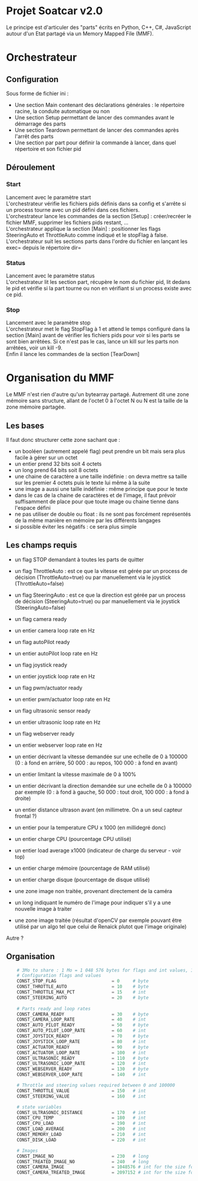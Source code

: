 # Projet Soatcar v2.0
Le principe est d'articuler des "parts" écrits en Python, C++, C#, JavaScript autour d'un Etat partagé via un Memory Mapped File (MMF).  


# Orchestrateur
## Configuration
Sous forme de fichier ini :  
- Une section Main contenant des déclarations générales : le répertoire racine, la conduite automatique ou non  
- Une section Setup permettant de lancer des commandes avant le démarrage des parts  
- Une section Teardown permettant de lancer des commandes après l'arrêt des parts  
- Une section par part pour définir la commande à lancer, dans quel répertoire et son fichier pid  

## Déroulement
### Start
Lancement avec le paramètre start  
L'orchestrateur vérifie les fichiers pids définis dans sa config et s'arrête si un process tourne avec un pid défini dans ces fichiers.  
L'orchestrateur lance les commandes de la section [Setup] : créer/recréer le fichier MMF, supprimer les fichiers pids restant, ...   
L'orchestrateur applique la section [Main] : positionner les flags SteeringAuto et ThrottleAuto comme indiqué et le stopFlag à false.  
L'orchestrateur suit les sections parts dans l'ordre du fichier en lançant les exec= depuis le répertoire dir=

### Status
Lancement avec le paramètre status  
L'orchestrateur lit les section part, récupère le nom du fichier pid, lit dedans le pid et vérifie si la part tourne ou non en vérifiant si un process existe avec ce pid.  

### Stop
Lancement avec le paramètre stop  
L'orchestrateur met le flag StopFlag à 1 et attend le temps configuré dans la section [Main] avant de vérifier les fichiers pids pour voir si les parts se sont bien arrêtées. Si ce n'est pas le cas, lance un kill sur les parts non arrêtées, voir un kill -9.  
Enfin il lance les commandes de la section [TearDown]



# Organisation du MMF
Le MMF n'est rien d'autre qu'un bytearray partagé. Autrement dit une zone mémoire sans structure, allant de l'octet 0 à l'octet N ou N est la taille de la zone mémoire partagée.  

## Les bases
Il faut donc structurer cette zone sachant que :  
- un booléen (autrement appelé flag) peut prendre un bit mais sera plus facile à gérer sur un octet  
- un entier prend 32 bits soit 4 octets  
- un long prend 64 bits soit 8 octets  
- une chaine de caractère a une taille indéfinie : on devra mettre sa taille sur les premier 4 octets puis le texte lui même à la suite  
- une image a aussi une taille indéfinie : même principe que pour le texte  
- dans le cas de la chaine de caractères et de l'image, il faut prévoir suffisamment de place pour que toute image ou chaine tienne dans l'espace défini  
- ne pas utiliser de double ou float : ils ne sont pas forcément représentés de la même manière en mémoire par les différents langages 
- si possible éviter les négatifs : ce sera plus simple   
  
## Les champs requis
- un flag STOP demandant à toutes les parts de quitter  
- un flag ThrottleAuto : est ce que la vitesse est gérée par un process de décision (ThrottleAuto=true) ou par manuellement via le joystick (ThrottleAuto=false)  
- un flag SteeringAuto  : est ce que la direction est gérée par un process de décision (SteeringAuto=true) ou par manuellement via le joystick (SteeringAuto=false)  

- un flag camera ready  
- un entier camera loop rate en Hz  
- un flag autoPilot ready  
- un entier autoPilot loop rate en Hz  
- un flag joystick ready  
- un entier joystick loop rate en Hz  
- un flag pwm/actuator ready  
- un entier pwm/actuator loop rate en Hz  
- un flag ultrasonic sensor ready  
- un entier ultrasonic loop rate en Hz  
- un flag webserver ready  
- un entier webserver loop rate en Hz  

- un entier décrivant la vitesse demandée sur une echelle de 0 à 100000 (0 : à fond en arrière, 50 000 : au repos, 100 000 : à fond en avant)  
- un entier limitant la vitesse maximale de 0 à 100%  
- un entier décrivant la direction demandée sur une echelle de 0 à 100000 par exemple (0 : à fond à gauche, 50 000 : tout droit, 100 000 : à fond à droite)  
- un entier distance ultrason avant (en millimetre. On a un seul capteur frontal ?)
- un entier pour la temperature CPU x 1000 (en millidegré donc)  
- un entier charge CPU (pourcentage CPU utilisé)  
- un entier load average x1000 (indicateur de charge du serveur - voir top)  
- un entier charge mémoire (pourcentage de RAM utilisé)  
- un entier charge disque (pourcentage de disque utilisé)  

- une zone image non traitée, provenant directement de la caméra   
- un long indiquant le numéro de l'image pour indiquer s'il y a une nouvelle image à traiter  
- une zone image traitée (résultat d'openCV par exemple pouvant être utilisé par un algo tel que celui de Renaick plutot que l'image originale)  
  
Autre ?  

## Organisation
```python
    # 3Mo to share : 1 Mo = 1 048 576 bytes for flags and int values, 1MB for raw image, 1MB for filtered image
    # Configuration flags and values
    CONST_STOP_FLAG						= 0		# byte
    CONST_THROTTLE_AUTO					= 10	# byte
    CONST_THROTTLE_MAX_PCT				= 15	# int
    CONST_STEERING_AUTO					= 20	# byte
    
    # Parts ready and loop rates
    CONST_CAMERA_READY					= 30	# byte
    CONST_CAMERA_LOOP_RATE				= 40	# int
    CONST_AUTO_PILOT_READY				= 50	# byte
    CONST_AUTO_PILOT_LOOP_RATE			= 60	# int
    CONST_JOYSTICK_READY				= 70	# byte
    CONST_JOYSTICK_LOOP_RATE			= 80	# int
    CONST_ACTUATOR_READY				= 90	# byte
    CONST_ACTUATOR_LOOP_RATE			= 100	# int
    CONST_ULTRASONIC_READY				= 110	# byte
    CONST_ULTRASONIC_LOOP_RATE			= 120	# int
    CONST_WEBSERVER_READY				= 130	# byte
    CONST_WEBSERVER_LOOP_RATE			= 140	# int

    # Throttle and steering values required between 0 and 100000
    CONST_THROTTLE_VALUE				= 150	# int
    CONST_STEERING_VALUE				= 160	# int

    # state variables
    CONST_ULTRASONIC_DISTANCE			= 170	# int
    CONST_CPU_TEMP						= 180	# int
    CONST_CPU_LOAD						= 190	# int
    CONST_LOAD_AVERAGE					= 200	# int
    CONST_MEMORY_LOAD					= 210	# int
    CONST_DISK_LOAD						= 220	# int

    # Images
    CONST_IMAGE_NO						= 230	# long
    CONST_TREATED_IMAGE_NO				= 240	# long
    CONST_CAMERA_IMAGE					= 1048576 # int for the size followed by the image itself
    CONST_CAMERA_TREATED_IMAGE			= 2097152 # int for the size followed by the image itself
```

